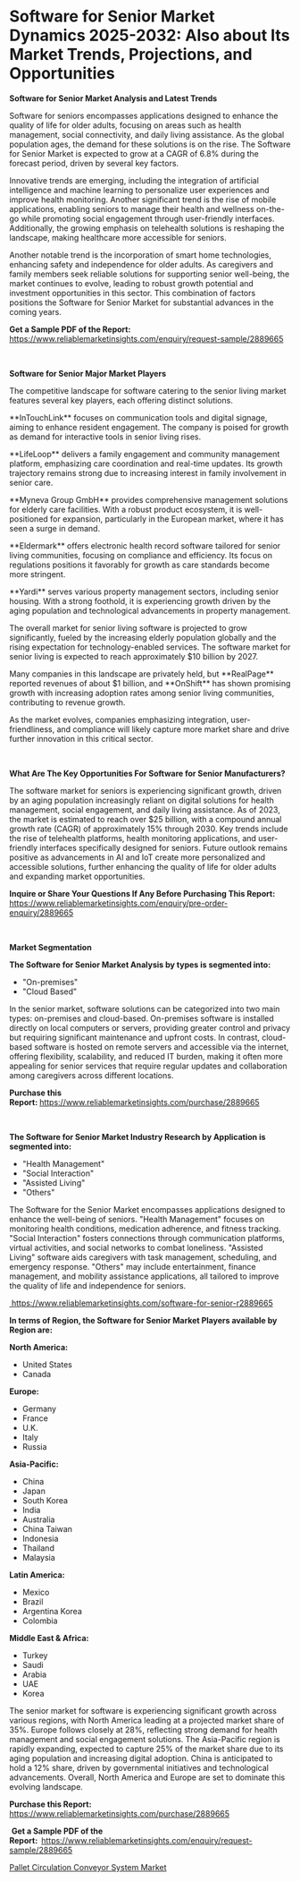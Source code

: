 <p><h1>Software for Senior Market Dynamics 2025-2032: Also about Its Market Trends, Projections, and Opportunities</h1></p><p><strong>Software for Senior Market Analysis and Latest Trends</strong></p>
<p><p>Software for seniors encompasses applications designed to enhance the quality of life for older adults, focusing on areas such as health management, social connectivity, and daily living assistance. As the global population ages, the demand for these solutions is on the rise. The Software for Senior Market is expected to grow at a CAGR of 6.8% during the forecast period, driven by several key factors.</p><p>Innovative trends are emerging, including the integration of artificial intelligence and machine learning to personalize user experiences and improve health monitoring. Another significant trend is the rise of mobile applications, enabling seniors to manage their health and wellness on-the-go while promoting social engagement through user-friendly interfaces. Additionally, the growing emphasis on telehealth solutions is reshaping the landscape, making healthcare more accessible for seniors. </p><p>Another notable trend is the incorporation of smart home technologies, enhancing safety and independence for older adults. As caregivers and family members seek reliable solutions for supporting senior well-being, the market continues to evolve, leading to robust growth potential and investment opportunities in this sector. This combination of factors positions the Software for Senior Market for substantial advances in the coming years.</p></p>
<p><strong>Get a Sample PDF of the Report:&nbsp;</strong> <a href="https://www.reliablemarketinsights.com/enquiry/request-sample/2889665?utm_campaign=3188&utm_medium=2&utm_source=Github&utm_content=ia&utm_term=14032025&utm_id=software-for-senior">https://www.reliablemarketinsights.com/enquiry/request-sample/2889665</a></p>
<p>&nbsp;</p>
<p><strong>Software for Senior Major Market Players</strong></p>
<p><p>The competitive landscape for software catering to the senior living market features several key players, each offering distinct solutions. </p><p>**InTouchLink** focuses on communication tools and digital signage, aiming to enhance resident engagement. The company is poised for growth as demand for interactive tools in senior living rises.</p><p>**LifeLoop** delivers a family engagement and community management platform, emphasizing care coordination and real-time updates. Its growth trajectory remains strong due to increasing interest in family involvement in senior care.</p><p>**Myneva Group GmbH** provides comprehensive management solutions for elderly care facilities. With a robust product ecosystem, it is well-positioned for expansion, particularly in the European market, where it has seen a surge in demand.</p><p>**Eldermark** offers electronic health record software tailored for senior living communities, focusing on compliance and efficiency. Its focus on regulations positions it favorably for growth as care standards become more stringent.</p><p>**Yardi** serves various property management sectors, including senior housing. With a strong foothold, it is experiencing growth driven by the aging population and technological advancements in property management.</p><p>The overall market for senior living software is projected to grow significantly, fueled by the increasing elderly population globally and the rising expectation for technology-enabled services. The software market for senior living is expected to reach approximately $10 billion by 2027.</p><p>Many companies in this landscape are privately held, but **RealPage** reported revenues of about $1 billion, and **OnShift** has shown promising growth with increasing adoption rates among senior living communities, contributing to revenue growth.</p><p>As the market evolves, companies emphasizing integration, user-friendliness, and compliance will likely capture more market share and drive further innovation in this critical sector.</p></p>
<p>&nbsp;</p>
<p><strong>What Are The Key Opportunities For Software for Senior Manufacturers?</strong></p>
<p><p>The software market for seniors is experiencing significant growth, driven by an aging population increasingly reliant on digital solutions for health management, social engagement, and daily living assistance. As of 2023, the market is estimated to reach over $25 billion, with a compound annual growth rate (CAGR) of approximately 15% through 2030. Key trends include the rise of telehealth platforms, health monitoring applications, and user-friendly interfaces specifically designed for seniors. Future outlook remains positive as advancements in AI and IoT create more personalized and accessible solutions, further enhancing the quality of life for older adults and expanding market opportunities.</p></p>
<p><strong>Inquire or Share Your Questions If Any Before Purchasing This Report:</strong> <a href="https://www.reliablemarketinsights.com/enquiry/pre-order-enquiry/2889665?utm_campaign=3188&utm_medium=2&utm_source=Github&utm_content=ia&utm_term=14032025&utm_id=software-for-senior">https://www.reliablemarketinsights.com/enquiry/pre-order-enquiry/2889665</a></p>
<p>&nbsp;</p>
<p><strong>Market Segmentation</strong></p>
<p><strong>The Software for Senior Market Analysis by types is segmented into:</strong></p>
<p><ul><li>"On-premises"</li><li>"Cloud Based"</li></ul></p>
<p><p>In the senior market, software solutions can be categorized into two main types: on-premises and cloud-based. On-premises software is installed directly on local computers or servers, providing greater control and privacy but requiring significant maintenance and upfront costs. In contrast, cloud-based software is hosted on remote servers and accessible via the internet, offering flexibility, scalability, and reduced IT burden, making it often more appealing for senior services that require regular updates and collaboration among caregivers across different locations.</p></p>
<p><strong>Purchase this Report:&nbsp;</strong><a href="https://www.reliablemarketinsights.com/purchase/2889665?utm_campaign=3188&utm_medium=2&utm_source=Github&utm_content=ia&utm_term=14032025&utm_id=software-for-senior">https://www.reliablemarketinsights.com/purchase/2889665</a></p>
<p>&nbsp;</p>
<p><strong>The Software for Senior Market Industry Research by Application is segmented into:</strong></p>
<p><ul><li>"Health Management"</li><li>"Social Interaction"</li><li>"Assisted Living"</li><li>"Others"</li></ul></p>
<p><p>The Software for the Senior Market encompasses applications designed to enhance the well-being of seniors. "Health Management" focuses on monitoring health conditions, medication adherence, and fitness tracking. "Social Interaction" fosters connections through communication platforms, virtual activities, and social networks to combat loneliness. "Assisted Living" software aids caregivers with task management, scheduling, and emergency response. "Others" may include entertainment, finance management, and mobility assistance applications, all tailored to improve the quality of life and independence for seniors.</p></p>
<p><a href="https://www.reliablemarketinsights.com/software-for-senior-r2889665?utm_campaign=3188&utm_medium=2&utm_source=Github&utm_content=ia&utm_term=14032025&utm_id=software-for-senior">&nbsp;https://www.reliablemarketinsights.com/software-for-senior-r2889665</a></p>
<p><strong>In terms of Region, the Software for Senior Market Players available by Region are:</strong></p>
<p>
    <p> <strong> North America: </strong>
        <ul>
            <li>United States</li>
            <li>Canada</li>
        </ul>
        </p> 
    <p> <strong> Europe: </strong>
        <ul>
            <li>Germany</li>
            <li>France</li>
            <li>U.K.</li>
            <li>Italy</li>
            <li>Russia</li>
        </ul>
        </p> 
    <p> <strong> Asia-Pacific: </strong>
        <ul>
            <li>China</li>
            <li>Japan</li>
            <li>South Korea</li>
            <li>India</li>
            <li>Australia</li>
            <li>China Taiwan</li>
            <li>Indonesia</li>
            <li>Thailand</li>
            <li>Malaysia</li>
        </ul>
        </p> 
    <p> <strong> Latin America: </strong>
        <ul>
            <li>Mexico</li>
            <li>Brazil</li>
            <li>Argentina Korea</li>
            <li>Colombia</li>
        </ul>
        </p> 
    <p> <strong> Middle East & Africa: </strong>
        <ul>
            <li>Turkey</li>
            <li>Saudi</li>
            <li>Arabia</li>
            <li>UAE</li>
            <li>Korea</li>
        </ul>
    </p>
    </p>
<p><p>The senior market for software is experiencing significant growth across various regions, with North America leading at a projected market share of 35%. Europe follows closely at 28%, reflecting strong demand for health management and social engagement solutions. The Asia-Pacific region is rapidly expanding, expected to capture 25% of the market share due to its aging population and increasing digital adoption. China is anticipated to hold a 12% share, driven by governmental initiatives and technological advancements. Overall, North America and Europe are set to dominate this evolving landscape.</p></p>
<p><strong>Purchase this Report: </strong><a href="https://www.reliablemarketinsights.com/purchase/2889665?utm_campaign=3188&utm_medium=2&utm_source=Github&utm_content=ia&utm_term=14032025&utm_id=software-for-senior">https://www.reliablemarketinsights.com/purchase/2889665</a></p>
<p>&nbsp;<strong>Get a Sample PDF of the Report:&nbsp;&nbsp;</strong><a href="https://www.reliablemarketinsights.com/enquiry/request-sample/2889665?utm_campaign=3188&utm_medium=2&utm_source=Github&utm_content=ia&utm_term=14032025&utm_id=software-for-senior">https://www.reliablemarketinsights.com/enquiry/request-sample/2889665</a></p>
<p><strong></strong></p>
<p><p><a href="https://github.com/guleealhani/Market-Research-Report-List-1/blob/main/pallet-circulation-conveyor-system-market.md?utm_campaign=3188&utm_medium=2&utm_source=Github&utm_content=ia&utm_term=14032025&utm_id=software-for-senior">Pallet Circulation Conveyor System Market</a></p></p>